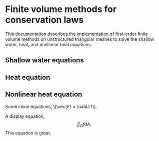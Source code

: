 # Finite volume methods for conservation laws
This documentation describes the implementation of first-order finite volume methods on unstructured triangular meshes to solve the shallow water, heat, and nonlinear heat equations.

## Shallow water equations

## Heat equation

## Nonlinear heat equation
Some inline equations, \\(\vec{F} = \nabla f\\).

A display equation, $$ \iint_D fdA.$$
This equation is great.

